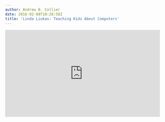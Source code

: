 ```yaml
---
author: Andrew B. Collier
date: 2016-02-08T10:28:58Z
title: 'Linda Liukas: Teaching Kids About Computers'
---
```


<!--more-->

<div style="max-width:640"><div style="position:relative;height:0;padding-bottom:56.25%"><iframe src="https://embed.ted.com/talks/linda_liukas_a_delightful_way_to_teach_kids_about_computers" width="640" height="360" style="position:absolute;left:0;top:0;width:100%;height:100%" frameborder="0" scrolling="no" allowfullscreen></iframe></div></div>